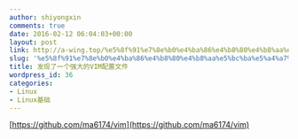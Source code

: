 ```yaml
---
author: shiyongxin
comments: true
date: 2016-02-12 06:04:03+00:00
layout: post
link: http://a-wing.top/%e5%8f%91%e7%8e%b0%e4%ba%86%e4%b8%80%e4%b8%aa%e5%bc%ba%e5%a4%a7%e7%9a%84vim%e9%85%8d%e7%bd%ae%e6%96%87%e4%bb%b6/
slug: '%e5%8f%91%e7%8e%b0%e4%ba%86%e4%b8%80%e4%b8%aa%e5%bc%ba%e5%a4%a7%e7%9a%84vim%e9%85%8d%e7%bd%ae%e6%96%87%e4%bb%b6'
title: 发现了一个强大的VIM配置文件
wordpress_id: 36
categories:
- Linux
- Linux基础
---
```


[https://github.com/ma6174/vim](https://github.com/ma6174/vim)
